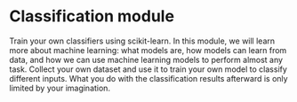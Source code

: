 # Classification module

Train your own classifiers using scikit-learn. 
In this module, we will learn more about machine learning: what models are, how models can learn from data, and how we can use machine learning models to perform almost any task. 
Collect your own dataset and use it to train your own model to classify different inputs. 
What you do with the classification results afterward is only limited by your imagination.
